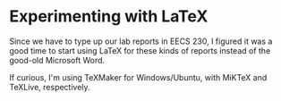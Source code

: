 # Experimenting with LaTeX

Since we have to type up our lab reports in EECS 230, I figured it was a good time to start using LaTeX for these kinds of reports instead of the good-old Microsoft Word.

If curious, I'm using TeXMaker for Windows/Ubuntu, with MiKTeX and TeXLive, respectively.
